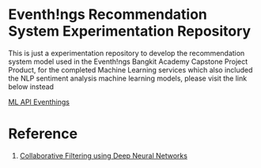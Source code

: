# Eventh!ngs Recommendation System Experimentation Repository
This is just a experimentation repository to develop the recommendation system model used in the Eventh!ngs Bangkit Academy Capstone Project Product, for the completed Machine Learning services which also included the NLP sentiment analysis machine learning models, please visit the link below instead

[ML API Eventhings](https://github.com/Eventhings/ml-api-eventhings)

# Reference
1. [Collaborative Filtering using Deep Neural Networks](https://medium.com/@victorkohler/collaborative-filtering-using-deep-neural-networks-in-tensorflow-96e5d41a39a1)
